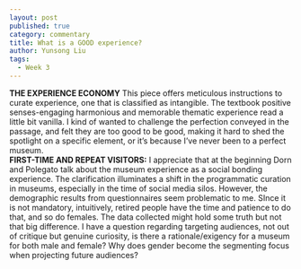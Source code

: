 ```yaml
---
layout: post
published: true
category: commentary
title: What is a GOOD experience?
author: Yunsong Liu
tags:
  - Week 3
---
```

**THE EXPERIENCE ECONOMY**
This piece offers meticulous instructions to curate experience, one that is classified as intangible. The textbook positive senses-engaging harmonious and memorable thematic experience read a little bit vanilla. I kind of wanted to challenge the perfection conveyed in the passage, and felt they are too good to be good, making it hard to shed the spotlight on a specific element,  or it’s because I’ve never been to a perfect museum.   
**FIRST-TIME AND REPEAT VISITORS:**
I appreciate that at the beginning Dorn and Polegato talk about the museum experience as a social bonding experience. The clarification illuminates a shift in the programmatic curation in museums, especially in the time of social media silos. However, the demographic results from questionnaires seem problematic to me. SInce it is not mandatory, intuitively, retired people have the time and patience to do that, and so do females. The data collected might hold some truth but not that big difference. I have a question regarding targeting audiences, not out of critique but genuine curiosity, is there a rationale/exigency for a museum for both male and female? Why does gender become the segmenting focus when projecting future audiences?
